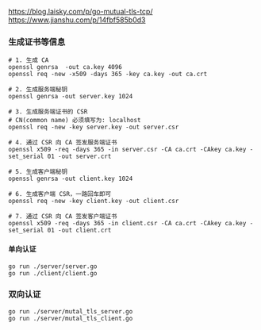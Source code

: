https://blog.laisky.com/p/go-mutual-tls-tcp/
https://www.jianshu.com/p/14fbf585b0d3

### 生成证书等信息
```shell
# 1. 生成 CA
openssl genrsa  -out ca.key 4096
openssl req -new -x509 -days 365 -key ca.key -out ca.crt

# 2. 生成服务端秘钥
openssl genrsa -out server.key 1024

# 3. 生成服务端证书的 CSR
# CN(common name) 必须填写为: localhost
openssl req -new -key server.key -out server.csr

# 4. 通过 CSR 向 CA 签发服务端证书
openssl x509 -req -days 365 -in server.csr -CA ca.crt -CAkey ca.key -set_serial 01 -out server.crt

# 5. 生成客户端秘钥
openssl genrsa -out client.key 1024

# 6. 生成客户端 CSR，一路回车即可
openssl req -new -key client.key -out client.csr

# 7. 通过 CSR 向 CA 签发客户端证书
openssl x509 -req -days 365 -in client.csr -CA ca.crt -CAkey ca.key -set_serial 01 -out client.crt
```

#### 单向认证
```shell
go run ./server/server.go
go run ./client/client.go
```

### 双向认证
```shell
go run ./server/mutal_tls_server.go
go run ./server/mutal_tls_client.go
```
